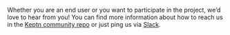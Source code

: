 Whether you are an end user or you want to participate in the project, we’d love to hear from you! You can find more information about how to reach us in the [Keptn community repo](https://github.com/keptn/community) or just ping us via [Slack](https://join.slack.com/t/keptn/shared_invite/enQtNTUxMTQ1MzgzMzUxLWMzNmM1NDc4MmE0MmQ0MDgwYzMzMDc4NjM5ODk0ZmFjNTE2YzlkMGE4NGU5MWUxODY1NTBjNjNmNmI1NWQ1NGY).
